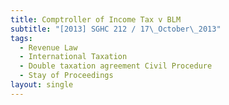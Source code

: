 ```yaml
---
title: Comptroller of Income Tax v BLM
subtitle: "[2013] SGHC 212 / 17\_October\_2013"
tags:
  - Revenue Law
  - International Taxation
  - Double taxation agreement Civil Procedure
  - Stay of Proceedings
layout: single
---
```


